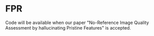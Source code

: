 # FPR
Code will be available when our paper "No-Reference Image Quality Assessment by hallucinating Pristine Features" is accepted.
